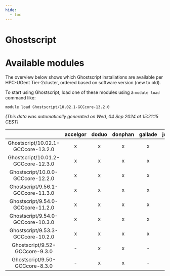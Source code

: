 ```yaml
---
hide:
  - toc
---
```


Ghostscript
===========

# Available modules


The overview below shows which Ghostscript installations are available per HPC-UGent Tier-2cluster, ordered based on software version (new to old).

To start using Ghostscript, load one of these modules using a `module load` command like:

```shell
module load Ghostscript/10.02.1-GCCcore-13.2.0
```

*(This data was automatically generated on Wed, 04 Sep 2024 at 15:21:15 CEST)*  

| |accelgor|doduo|donphan|gallade|joltik|shinx|skitty|
| :---: | :---: | :---: | :---: | :---: | :---: | :---: | :---: |
|Ghostscript/10.02.1-GCCcore-13.2.0|x|x|x|x|x|x|x|
|Ghostscript/10.01.2-GCCcore-12.3.0|x|x|x|x|x|x|x|
|Ghostscript/10.0.0-GCCcore-12.2.0|x|x|x|x|x|-|x|
|Ghostscript/9.56.1-GCCcore-11.3.0|x|x|x|x|x|-|x|
|Ghostscript/9.54.0-GCCcore-11.2.0|x|x|x|x|x|-|x|
|Ghostscript/9.54.0-GCCcore-10.3.0|x|x|x|x|x|-|x|
|Ghostscript/9.53.3-GCCcore-10.2.0|x|x|x|x|x|-|x|
|Ghostscript/9.52-GCCcore-9.3.0|-|x|x|-|x|-|x|
|Ghostscript/9.50-GCCcore-8.3.0|-|x|x|-|x|-|x|
